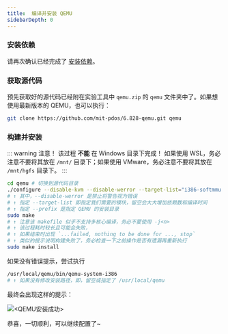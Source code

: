 ```yaml
---
title:  编译并安装 QEMU
sidebarDepth: 0
---
```


### 安装依赖

请再次确认已经完成了 [安装依赖](/dependency.md)。

### 获取源代码

预先获取好的源代码已经附在实验工具中 `qemu.zip` 的 `qemu` 文件夹中了。如果想使用最新版本的 QEMU，也可以执行：

```bash
git clone https://github.com/mit-pdos/6.828-qemu.git qemu
```

### 构建并安装

::: warning 注意！
该过程 **不能** 在 Windows 目录下完成！ 如果使用 WSL，务必注意不要将其放在 `/mnt/` 目录下；如果使用 VMware，务必注意不要将其放在 `/mnt/hgfs` 目录下。
:::

```bash
cd qemu # 切换到源代码目录
./configure --disable-kvm --disable-werror --target-list="i386-softmmu x86_64-softmmu" --prefix=/usr/local/qemu
# ↑ 其中，--disable-werror 是禁止将警告视为错误
# ↑ 指定 --target-list 即指定我们需要的模块，留空会大大增加依赖数和编译时间
# ↑ 指定 --prefix 是指定 QEMU 的安装目录
sudo make
# ↑ 注意该 makefile 似乎不支持多核心编译，务必不要使用 -j<n>
# ↑ 该过程耗时较长且可能会失败，
# ↑ 如果结束时出现 `...failed, nothing to be done for ..., stop`
# ↑ 类似的提示说明构建失败了，务必检查一下之前操作是否有遗漏再重新执行
sudo make install
```

如果没有错误提示，尝试执行

```bash
/usr/local/qemu/bin/qemu-system-i386
# ↑ 如果没有修改安装路径，即，留空或指定了 /usr/local/qemu
```

最终会出现这样的提示：

![<QEMU安装成功>](qemu_ok.png)

恭喜，一切顺利，可以继续配置了~
